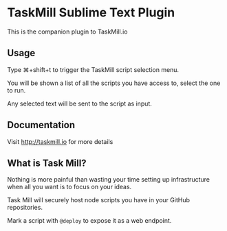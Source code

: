 # TaskMill Sublime Text Plugin

This is the companion plugin to TaskMill.io

## Usage
Type ⌘+shift+t to trigger the TaskMill script selection menu.

You will be shown a list of all the scripts you have access to, select the one to run.

Any selected text will be sent to the script as input.

## Documentation

Visit http://taskmill.io for more details

## What is Task Mill?
Nothing is more painful than wasting your time setting up infrastructure when all you want is to focus on your ideas.

Task Mill will securely host node scripts you have in your GitHub repositories.

Mark a script with `@deploy` to expose it as a web endpoint.
